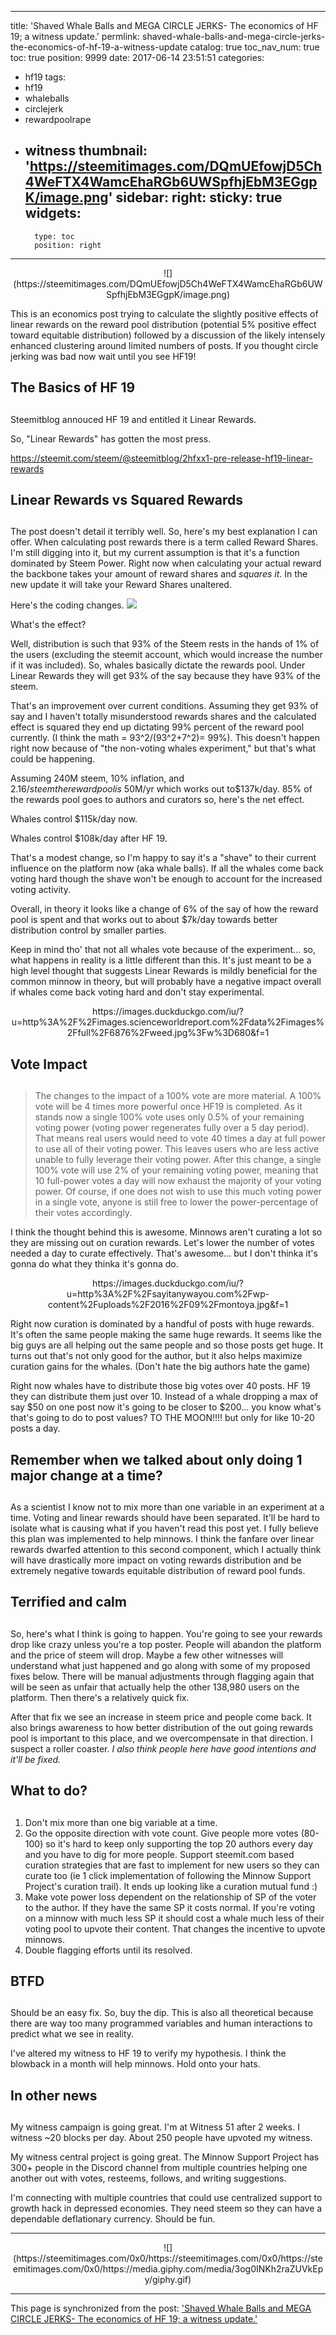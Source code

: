 
---
title: 'Shaved Whale Balls and MEGA CIRCLE JERKS- The economics of HF 19; a witness update.'
permlink: shaved-whale-balls-and-mega-circle-jerks-the-economics-of-hf-19-a-witness-update
catalog: true
toc_nav_num: true
toc: true
position: 9999
date: 2017-06-14 23:51:51
categories:
- hf19
tags:
- hf19
- whaleballs
- circlejerk
- rewardpoolrape
- witness
thumbnail: 'https://steemitimages.com/DQmUEfowjD5Ch4WeFTX4WamcEhaRGb6UWSpfhjEbM3EGgpK/image.png'
sidebar:
    right:
        sticky: true
widgets:
    -
        type: toc
        position: right
---


<center> ![](https://steemitimages.com/DQmUEfowjD5Ch4WeFTX4WamcEhaRGb6UWSpfhjEbM3EGgpK/image.png) </center>

This is an economics post trying to calculate the slightly positive effects of linear rewards on the reward pool distribution (potential 5% positive effect toward equitable distribution) followed by a discussion of the likely intensely enhanced clustering around limited numbers of posts.  If you thought circle jerking was bad now wait until you see HF19!

## The Basics of HF 19 <h2>

Steemitblog annouced HF 19 and entitled it Linear Rewards.  

So, "Linear Rewards" has gotten the most press.

https://steemit.com/steem/@steemitblog/2hfxx1-pre-release-hf19-linear-rewards

## Linear Rewards vs Squared Rewards<h2>

The post doesn't detail it terribly well.  So, here's my best explanation I can offer.  When calculating post rewards there is a term called Reward Shares.  I'm still digging into it, but my current assumption is that it's a function dominated by Steem Power.  Right now when calculating your actual reward the backbone takes your amount of reward shares and *squares it*.  In the new update it will take your Reward Shares unaltered.

Here's the coding changes.
![](https://steemitimages.com/DQmTvbNTSdfSGetw9PtktmJx6eKfz1pm7vVsVGAwuBkDHBn/image.png)

What's the effect?

Well, distribution is such that 93% of the Steem rests in the hands of 1% of the users (excluding the steemit account, which would increase the number if it was included).  So, whales basically dictate the rewards pool.  Under Linear Rewards they will get 93% of the say because they have 93% of the steem.  

That's an improvement over current conditions.  Assuming they get 93% of say and I haven't totally misunderstood rewards shares and the calculated effect is squared they end up dictating 99% percent of the reward pool currently.  (I think the math =  93^2/(93^2+7^2)= 99%).  This doesn't happen right now because of "the non-voting whales experiment," but that's what could be happening.

Assuming 240M steem, 10% inflation, and $2.16/steem the reward pool is ~$50M/yr which works out to$137k/day. 85% of the rewards pool goes to authors and curators so, here's the net effect.

Whales control $115k/day now.

Whales control $108k/day after HF 19.

That's a modest change, so I'm happy to say it's a "shave" to their current influence on the platform now (aka whale balls).  If all the whales come back voting hard though the shave won't be enough to account for the increased voting activity.

Overall, in theory it looks like a change of 6% of the say of how the reward pool is spent and that works out to about $7k/day towards better distribution control by smaller parties.

Keep in mind tho' that not all whales vote because of the experiment... so, what happens in reality is a little different than this.  It's just meant to be a high level thought that suggests Linear Rewards is mildly beneficial for the common minnow in theory, but will probably have a negative impact overall if whales come back voting hard and don't stay experimental.

<center> https://images.duckduckgo.com/iu/?u=http%3A%2F%2Fimages.scienceworldreport.com%2Fdata%2Fimages%2Ffull%2F6876%2Fweed.jpg%3Fw%3D680&f=1 </center>

## Vote Impact <h2>
>The changes to the impact of a 100% vote are more material. A 100% vote will be 4 times more powerful once HF19 is completed. As it stands now a single 100% vote uses only 0.5% of your remaining voting power (voting power regenerates fully over a 5 day period). That means real users would need to vote 40 times a day at full power to use all of their voting power. This leaves users who are less active unable to fully leverage their voting power. After this change, a single 100% vote will use 2% of your remaining voting power, meaning that 10 full-power votes a day will now exhaust the majority of your voting power. Of course, if one does not wish to use this much voting power in a single vote, anyone is still free to lower the power-percentage of their votes accordingly.

I think the thought behind this is awesome.  Minnows aren't curating a lot so they are missing out on curation rewards.  Let's lower the number of votes needed a day to curate effectively.  That's awesome... but I don't thinka it's gonna do what they thinka it's gonna do.

<center> https://images.duckduckgo.com/iu/?u=http%3A%2F%2Fsayitanywayou.com%2Fwp-content%2Fuploads%2F2016%2F09%2Fmontoya.jpg&f=1 </center>

Right now curation is dominated by a handful of posts with huge rewards.  It's often the same people making the same huge rewards.  It seems like the big guys are all helping out the same people and so those posts get huge.  It turns out that's not only good for the author, but it also helps maximize curation gains for the whales.  (Don't hate the big authors hate the game)

Right now whales have to distribute those big votes over 40 posts.  HF 19 they can distribute them just over 10.  Instead of a whale dropping a max of say $50 on one post now it's going to be closer to $200... you know what's that's going to do to post values?  TO THE MOON!!!! but only for like 10-20 posts a day.


## Remember when we talked about only doing 1 major change at a time? <h2>

As a scientist I know not to mix more than one variable in an experiment at a time.  Voting and linear rewards should have been separated.  It'll be hard to isolate what is causing what if you haven't read this post yet.  I fully believe this plan was implemented to help minnows.  I think the fanfare over linear rewards dwarfed attention to this second component, which I actually think will have drastically more impact on voting rewards distribution and be extremely negative towards equitable distribution of reward pool funds.

## Terrified and calm <h2>

So, here's what I think is going to happen.  You're going to see your rewards drop like crazy unless you're a top poster.  People will abandon the platform and the price of steem will drop.  Maybe a few other witnesses will understand what just happened and go along with some of my proposed fixes below.  There will be manual adjustments through flagging again that will be seen as unfair that actually help the other 138,980 users on the platform.  Then there's a relatively quick fix.

After that fix we see an increase in steem price and people come back.  It also brings awareness to how better distribution of the out going rewards pool is important to this place, and we overcompensate in that direction.  I suspect a roller coaster.  *I also think people here have good intentions and it'll be fixed.*

## What to do? <h2>

1.  Don't mix more than one big variable at a time.
2.  Go the opposite direction with vote count.  Give people more votes (80-100) so it's hard to keep only supporting the top 20 authors every day and you have to dig for more people.  Support  steemit.com based curation strategies that are fast to implement for new users so they can curate too (ie 1 click implementation of following the Minnow Support Project's curation trail).  It ends up looking like a curation mutual fund :)
3.  Make vote power loss dependent on the relationship of SP of the voter to the author.  If they have the same SP it costs normal.  If you're voting on a minnow with much less SP it should cost a whale much less of their voting pool to upvote their content.  That changes the incentive to upvote minnows.
4.  Double flagging efforts until its resolved.

## BTFD <h2>

Should be an easy fix.  So, buy the dip.  This is also all theoretical because there are way too many programmed variables and human interactions to predict what we see in reality.

I've altered my witness to HF 19 to verify my hypothesis.  I think the blowback in a month will help minnows.  Hold onto your hats.


## In other news <h2>

My witness campaign is going great.  I'm at Witness 51 after 2 weeks.  I witness ~20 blocks per day.  About 250 people have upvoted my witness.

My witness central project is going great.  The Minnow Support Project has 300+ people in the Discord channel from multiple countries helping one another out with votes, resteems, follows, and writing suggestions.

I'm connecting with multiple countries that could use centralized support to growth hack in depressed economies.  They need steem so they can have a dependable deflationary currency.  Should be fun.

---
<center> ![](https://steemitimages.com/0x0/https://steemitimages.com/0x0/https://steemitimages.com/0x0/https://media.giphy.com/media/3og0INKh2raZUVkEpy/giphy.gif) </center>

- - -

This page is synchronized from the post: ['Shaved Whale Balls and MEGA CIRCLE JERKS- The economics of HF 19; a witness update.'](https://steemit.com/@aggroed/shaved-whale-balls-and-mega-circle-jerks-the-economics-of-hf-19-a-witness-update)
